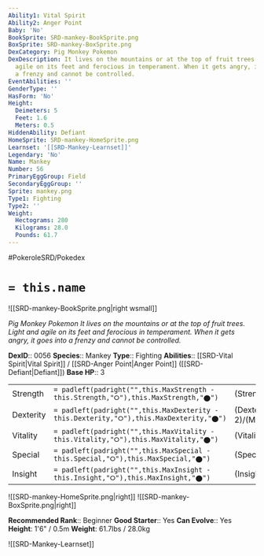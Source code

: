```yaml
---
Ability1: Vital Spirit
Ability2: Anger Point
Baby: 'No'
BookSprite: SRD-mankey-BookSprite.png
BoxSprite: SRD-mankey-BoxSprite.png
DexCategory: Pig Monkey Pokemon
DexDescription: It lives on the mountains or at the top of fruit trees. Light and
  agile on its feet and ferocious in temperament. When it gets angry, it goes into
  a frenzy and cannot be controlled.
EventAbilities: ''
GenderType: ''
HasForm: 'No'
Height:
  Deimeters: 5
  Feet: 1.6
  Meters: 0.5
HiddenAbility: Defiant
HomeSprite: SRD-mankey-HomeSprite.png
Learnset: '[[SRD-Mankey-Learnset]]'
Legendary: 'No'
Name: Mankey
Number: 56
PrimaryEggGroup: Field
SecondaryEggGroup: ''
Sprite: mankey.png
Type1: Fighting
Type2: ''
Weight:
  Hectograms: 280
  Kilograms: 28.0
  Pounds: 61.7
---
```


#PokeroleSRD/Pokedex

# `= this.name`

![[SRD-mankey-BookSprite.png|right wsmall]]

*Pig Monkey Pokemon*
*It lives on the mountains or at the top of fruit trees. Light and agile on its feet and ferocious in temperament. When it gets angry, it goes into a frenzy and cannot be controlled.*

**DexID**:: 0056
**Species**:: Mankey
**Type**:: Fighting
**Abilities**:: [[SRD-Vital Spirit|Vital Spirit]] / [[SRD-Anger Point|Anger Point]] ([[SRD-Defiant|Defiant]])
**Base HP**:: 3

|           |                                                                                        |                                          |
| --------- | -------------------------------------------------------------------------------------- | ---------------------------------------- |
| Strength  | `= padleft(padright("",this.MaxStrength - this.Strength,"⭘"),this.MaxStrength,"⬤")`    | (Strength::2)/(MaxStrength::5)   |
| Dexterity | `= padleft(padright("",this.MaxDexterity - this.Dexterity,"⭘"),this.MaxDexterity,"⬤")` | (Dexterity:: 2)/(MaxDexterity::5) |
| Vitality  | `= padleft(padright("",this.MaxVitality - this.Vitality,"⭘"),this.MaxVitality,"⬤")`    | (Vitality::1)/(MaxVitality::3)   |
| Special   | `= padleft(padright("",this.MaxSpecial - this.Special,"⭘"),this.MaxSpecial,"⬤")`       | (Special::1)/(MaxSpecial::3)     |
| Insight   | `= padleft(padright("",this.MaxInsight - this.Insight,"⭘"),this.MaxInsight,"⬤")`       | (Insight::2)/(MaxInsight::4)     |

![[SRD-mankey-HomeSprite.png|right]]
![[SRD-mankey-BoxSprite.png|right]]

**Recommended Rank**:: Beginner
**Good Starter**:: Yes
**Can Evolve**:: Yes
**Height**: 1'6" / 0.5m
**Weight**: 61.7lbs / 28.0kg

![[SRD-Mankey-Learnset]]
